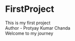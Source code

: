 # FirstProject
This is my first project
<br>
Author - Protyay Kumar Chanda
<br>
Welcome to my journey

